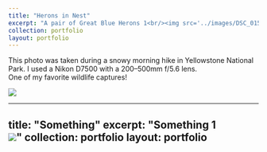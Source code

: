 ```yaml
---
title: "Herons in Nest"
excerpt: "A pair of Great Blue Herons 1<br/><img src='../images/DSC_0151.JPG'>"
collection: portfolio
layout: portfolio
---
```


This photo was taken during a snowy morning hike in Yellowstone National Park. I used a Nikon D7500 with a 200–500mm f/5.6 lens.  
One of my favorite wildlife captures!

<img src='../images/DSC_0151.JPG'>

---
title: "Something"
excerpt: "Something 1<br/><img src='../images/DSC_1178.JPG'>"
collection: portfolio
layout: portfolio
---